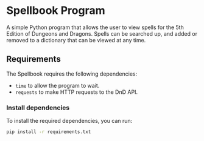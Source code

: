 # Spellbook Program

A simple Python program that allows the user to view spells for the 5th Edition of Dungeons and Dragons.
Spells can be searched up, and added or removed to a dictionary that can be viewed at any time.

## Requirements
The Spellbook requires the following dependencies:

- `time` to allow the program to wait.
- `requests` to make HTTP requests to the DnD API.

### Install dependencies
To install the required dependencies, you can run:

```bash
pip install -r requirements.txt